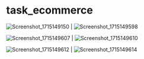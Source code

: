 # task_ecommerce

![Screenshot_1715149150](https://github.com/pasanbope/task_ecommerce/assets/100598653/6d783f2f-3dd0-4e9b-9949-2b47a04b26d4) | ![Screenshot_1715149598](https://github.com/pasanbope/task_ecommerce/assets/100598653/4c0cf8f4-d006-4694-9c0e-096c443118f1)

![Screenshot_1715149607](https://github.com/pasanbope/task_ecommerce/assets/100598653/78604edf-ecd3-4e11-888e-1683eb967f2b) | ![Screenshot_1715149610](https://github.com/pasanbope/task_ecommerce/assets/100598653/b21c0f77-383b-44c0-bf28-f068f1885a9d)

![Screenshot_1715149612](https://github.com/pasanbope/task_ecommerce/assets/100598653/6fdd6e92-6be4-4f88-8a34-6caac6078389) | ![Screenshot_1715149614](https://github.com/pasanbope/task_ecommerce/assets/100598653/eb2eba7c-062e-4b7e-918a-503734cf1654)
